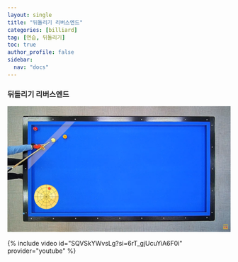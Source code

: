 ```yaml
---
layout: single
title: "뒤돌리기 리버스엔드"
categories: [billiard]
tag: [연습, 뒤돌리기]
toc: true
author_profile: false
sidebar:
  nav: "docs"
---
```


### 뒤돌리기 리버스엔드

[![뒤돌리기 리버스엔드](/images/%EB%92%A4%EB%8F%8C%EB%A6%AC%EA%B8%B0%20%EB%A6%AC%EB%B2%84%EC%8A%A4%EC%97%94%EB%93%9C.png)](https://1drv.ms/p/s!AuJKpwyYpUY9_Qa9mo3NXTyawFJc?e=BDBYyc)

{% include video id="SQVSkYWvsLg?si=6rT_gjUcuYiA6F0i" provider="youtube" %}

